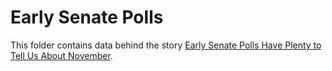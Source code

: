 # Early Senate Polls

This folder contains data behind the story [Early Senate Polls Have Plenty to Tell Us About November](https://fivethirtyeight.com/features/early-senate-polls-have-plenty-to-tell-us-about-november/).